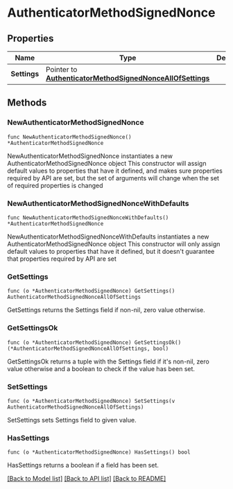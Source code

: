 # AuthenticatorMethodSignedNonce

## Properties

Name | Type | Description | Notes
------------ | ------------- | ------------- | -------------
**Settings** | Pointer to [**AuthenticatorMethodSignedNonceAllOfSettings**](AuthenticatorMethodSignedNonceAllOfSettings.md) |  | [optional] 

## Methods

### NewAuthenticatorMethodSignedNonce

`func NewAuthenticatorMethodSignedNonce() *AuthenticatorMethodSignedNonce`

NewAuthenticatorMethodSignedNonce instantiates a new AuthenticatorMethodSignedNonce object
This constructor will assign default values to properties that have it defined,
and makes sure properties required by API are set, but the set of arguments
will change when the set of required properties is changed

### NewAuthenticatorMethodSignedNonceWithDefaults

`func NewAuthenticatorMethodSignedNonceWithDefaults() *AuthenticatorMethodSignedNonce`

NewAuthenticatorMethodSignedNonceWithDefaults instantiates a new AuthenticatorMethodSignedNonce object
This constructor will only assign default values to properties that have it defined,
but it doesn't guarantee that properties required by API are set

### GetSettings

`func (o *AuthenticatorMethodSignedNonce) GetSettings() AuthenticatorMethodSignedNonceAllOfSettings`

GetSettings returns the Settings field if non-nil, zero value otherwise.

### GetSettingsOk

`func (o *AuthenticatorMethodSignedNonce) GetSettingsOk() (*AuthenticatorMethodSignedNonceAllOfSettings, bool)`

GetSettingsOk returns a tuple with the Settings field if it's non-nil, zero value otherwise
and a boolean to check if the value has been set.

### SetSettings

`func (o *AuthenticatorMethodSignedNonce) SetSettings(v AuthenticatorMethodSignedNonceAllOfSettings)`

SetSettings sets Settings field to given value.

### HasSettings

`func (o *AuthenticatorMethodSignedNonce) HasSettings() bool`

HasSettings returns a boolean if a field has been set.


[[Back to Model list]](../README.md#documentation-for-models) [[Back to API list]](../README.md#documentation-for-api-endpoints) [[Back to README]](../README.md)


